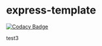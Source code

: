 # express-template

[![Codacy Badge](https://app.codacy.com/project/badge/Grade/3d9afa725caa4b22b218400ac4aeb736)](https://www.codacy.com/gh/larryrubin/express-template/dashboard?utm_source=github.com&utm_medium=referral&utm_content=larryrubin/express-template&utm_campaign=Badge_Grade)

test3
